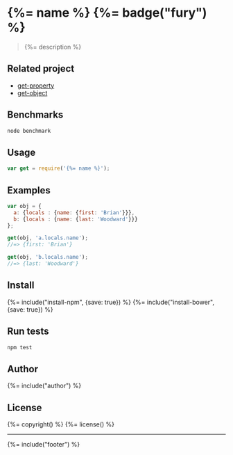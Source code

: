 # {%= name %} {%= badge("fury") %}
> {%= description %}

## Related project

  - [get-property](https://github.com/jonschlinkert/get-property)
  - [get-object](https://github.com/jonschlinkert/get-object)


## Benchmarks

```bash
node benchmark
```

## Usage

```js
var get = require('{%= name %}');
```

## Examples

```js
var obj = {
  a: {locals : {name: {first: 'Brian'}}},
  b: {locals : {name: {last: 'Woodward'}}}
};

get(obj, 'a.locals.name');
//=> {first: 'Brian'}

get(obj, 'b.locals.name');
//=> {last: 'Woodward'}
```

## Install
{%= include("install-npm", {save: true}) %}
{%= include("install-bower", {save: true}) %}

## Run tests

```bash
npm test
```

## Author
{%= include("author") %}


## License
{%= copyright() %}
{%= license() %}

***

{%= include("footer") %}
